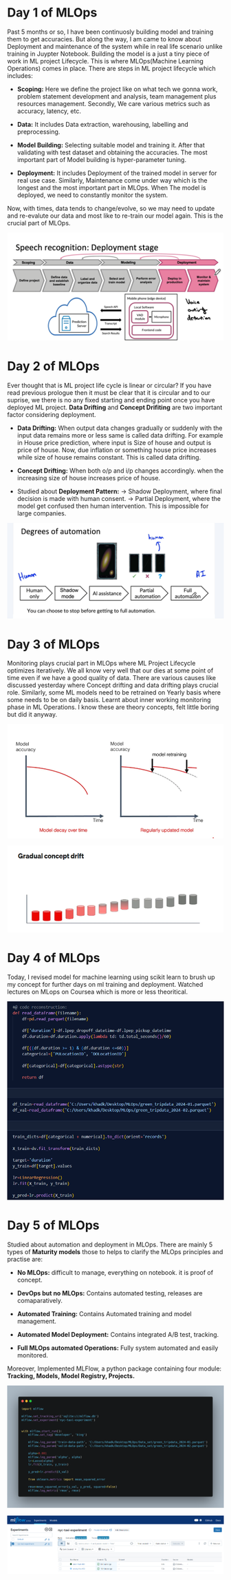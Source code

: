 # Day 1 of MLOps
Past 5 months or so, I have been continuosly building model and training them to get accuracies. But along the way, I am came to know about Deployment and maintenance of the system while in real life scenario unlike training in Juypter Notebook. Building the model is a just a tiny piece of work in ML project Lifecycle. This is where MLOps(Machine Learning Operations) comes in place. There are steps in ML project lifecycle which includes:

- **Scoping:**
Here we define the project like on what tech we gonna work, problem statement development and analysis, team management plus resources management. Secondly, We care various metrics such as accuracy, latency, etc.

- **Data:**
It includes Data extraction, warehousing, labelling and preprocessing.

- **Model Building:**
Selecting suitable model and training it. After that validating with test dataset and obtaining the accuracies. The most important part of Model building is hyper-parameter tuning. 

- **Deployment:**
It includes Deployment of the trained model in server for real use case. Similarly, Maintenance come under way which is the longest and the most important part in MLOps. When The model is deployed, we need to constantly monitor the system. 

Now, with times, data tends to change/evolve, so we may need to update and re-evalute our data and most like to re-train our model again. This is the crucial part of MLOps.

![alt text](<Week 1/Into_to_MLOps.png>)

# Day 2 of MLOps
Ever thought that is ML project life cycle is linear or circular? If you have read previous prologue then it must be clear that it is circular and to our suprise, we there is no any fixed starting and ending point once you have deployed ML project. **Data Drifting** and **Concept Drifiting** are two important factor considering deployment. 

- **Data Drifting:** When output data changes gradually or suddenly with the input data remains more or less same is called data drifting. For example in House price prediction, where input is Size of house and output is price of house. Now, due inflation or something house price increases while size of house remains constant. This is called data drifting.

- **Concept Drifting:** When both o/p and i/p changes accordingly. when the increasing size of house increases price of house.

- Studied about **Deployment Pattern:**
-> Shadow Deployment, where final decision is made with human consent.
-> Partial Deployment, where the model get confused then human intervention. This is impossible for large companies.

![alt text](<Week 1/Deployment.png>)

# Day 3 of MLOps
Monitoring plays crucial part in MLOps where ML Project Lifecycle optimizes iteratively. We all know very well that our dies at some point of time even if we have a good quality of data. There are various causes like discussed yesterday where Concept drifting and data drifting plays crucial role.
Similarly, some ML models need to  be retrained on Yearly basis where some needs to be on daily basis. Learnt about inner working monitoring phase in ML Operations. I know these are theory concepts, felt little boring but did it anyway.

![alt text](<Week 1/Data_drift.png>)

![alt text](<Week 1/Concept_drift.png>)

# Day 4 of MLOps
Today, I revised model for machine learning using scikit learn to brush up my concept for further days on ml training and deployment. Watched lectures on MLops on Coursea which is more or less theoritical.

![alt text](Photo/ML_training(revision).png)

# Day 5 of MLOps
Studied about automation and deployment in MLOps. There are mainly 5 types of **Maturity models** those to helps to clarify the MLOps principles and practise are:

- **No MLOps:** difficult to manage, everything on notebook. it is proof of concept.

- **DevOps but no MLOps:** Contains automated testing, releases are comaparatively.

- **Automated Training:** Contains Automated training and model management.

- **Automated Model Deployment:** Contains integrated A/B test, tracking.

- **Full MLOps automated Operations:** Fully system automated and easily monitored.

Moreover, Implemented MLFlow, a python package containing four module: **Tracking, Models, Model Registry, Projects.**

![alt text](Photo/ML_Flow_into_code.png)

![alt text](Photo/ML_FLOW_with_sqlite.png)